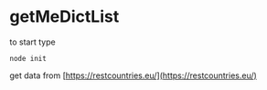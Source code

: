 # getMeDictList

to start type

```
node init
```

get data from [https://restcountries.eu/](https://restcountries.eu/)
